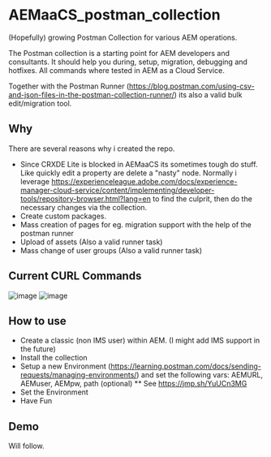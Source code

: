 # AEMaaCS_postman_collection
(Hopefully) growing Postman Collection for various AEM operations.

The Postman collection is a starting point for AEM developers and consultants. It should help you during, setup, migration, debugging and hotfixes.
All commands where tested in AEM as a Cloud Service.

Together with the Postman Runner (https://blog.postman.com/using-csv-and-json-files-in-the-postman-collection-runner/) its also a valid bulk edit/migration tool.


## Why
There are several reasons why i created the repo. 
* Since CRXDE Lite is blocked in AEMaaCS its sometimes tough do stuff. Like quickly edit a property are delete a "nasty" node. Normally i leverage https://experienceleague.adobe.com/docs/experience-manager-cloud-service/content/implementing/developer-tools/repository-browser.html?lang=en to find the culprit, then do the necessary changes via the collection.
* Create custom packages.
* Mass creation of pages for eg. migration support with the help of the postman runner
* Upload of assets (Also a valid runner task)
* Mass change of user groups (Also a valid runner task)

## Current CURL Commands
![image](https://user-images.githubusercontent.com/4376185/198990904-fe687e0a-7d2f-40a6-a038-bf40552bc684.png)
![image](https://user-images.githubusercontent.com/4376185/198990959-ef2f3c0b-7ebd-46d4-b452-a676952114c0.png)




## How to use
* Create a classic (non IMS user) within AEM. (I might add IMS support in the future)
* Install the collection
* Setup a new Environment (https://learning.postman.com/docs/sending-requests/managing-environments/) and set the following vars: AEMURL, AEMuser, AEMpw, path (optional)
** See https://jmp.sh/YuUCn3MG
* Set the Environment 
* Have Fun

## Demo
Will follow.
